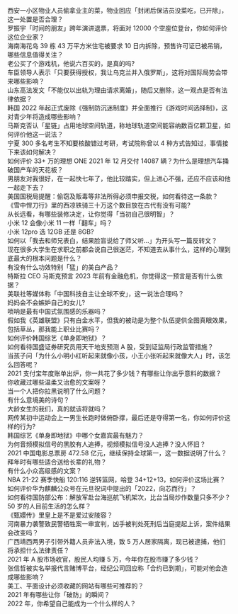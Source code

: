 西安一小区物业人员偷拿业主的菜，物业回应「封闭后保洁员没菜吃，已开除」，这一处置是否合理？  
罗振宇「时间的朋友」跨年演讲退票，将面对 12000 个空座位登台，你如何评价这位企业家？  
海南海花岛 39 栋 43 万平方米住宅被要求 10 日内拆除，预售许可证已被吊销，哪些信息值得关注？  
老公买了个游戏机，他说六百买的，是真的吗?  
车臣领导人表示「只要获得授权，我让乌克兰并入俄罗斯」，这将对国际局势会带来哪些影响？  
山东高法发文「不能仅以出轨为理由请求离婚」，随后又删除，这一观点是否有法律依据？  
韩国 2022 年起正式废除《强制防沉迷制度》并全面推行《游戏时间选择制》，这对青少年将造成哪些影响？  
马斯克否认「星链」占用地球空间轨道，称地球轨道空间能容纳数百亿颗卫星，如何评价他这一说法？  
宁夏 300 多名考生不知要核酸错过考研，考试院称曾以 4 种方式告知过，事情接下来该如何解决？  
如何评价 33+ 万的理想 ONE 2021 年 12 月交付 14087 辆？为什么是理想汽车捅破国产车的天花板？  
男朋友对我很好，在一起快七年了，他比较踏实，但上进心不强，还应不应该和他一起走下去？  
美国国税局提醒：偷窃及贩毒等非法所得必须申报交税，如何看待这一条款？  
《雪中悍刀行》里的西凉铁骑三十万这个数目放在古代有没有可能?  
从长远看，有哪些装修决定，让你觉得「当初自己很明智」？  
小米 12 会像小米 11 一样「翻车」吗？  
小米 12pro 选 12GB 还是 8GB?  
如何以「我去和师兄表白，结果脸盲说给了师父听…」为开头写一篇反转文？  
现在很多大学生在求职之前都会说自己很迷茫，不知道去从事什么，这样的心理到底最大的根本问题是什么？  
有没有什么功效特别「猛」的美白产品？  
特斯拉 CEO 马斯克预言 2023 年前有金融危机，你觉得这一预言是否有什么依据？  
美联社等媒体称「中国科技自主让全球不安」，这一说法合理吗？  
妈妈会不会嫉妒自己的女儿?  
唢呐是最有中国式氛围感的乐器吗？  
假如我《英雄联盟》只有白金水平，但我的被动是为整个队伍提供全图真眼效果，包括草丛，那我能上职业比赛吗？  
如何评价韩国综艺《单身即地狱》？  
如何看待国盛证券研究员用天干地支预测 A 股，受到证监局行政监管措施？  
当孩子问「为什么小明小红听起来就像小孩，小王小张听起来就像大人」时，该怎么回答呢？  
2021 支付宝年度账单出炉，你一共花了多少钱？有哪些让你出乎意料的数据？  
你收藏过哪些温柔又治愈的文案呀？  
当一个人把你拉黑说明了什么问题？  
有什么意境美的诗句？  
大龄女生的我们，真的就该将就吗？  
网传某初中运动会上一男生长跑时做俯卧撑，最后还是夺得第一名，你如何评价这样的行为?  
韩国综艺《单身即地狱》中哪个女嘉宾最有魅力？  
为何音频模拟信号的黑胶有人追捧，视频模拟信号没人追捧？没人怀旧？  
2021 中国电影总票房 472.58 亿元，继续保持全球第一，这一数据说明了什么？  
拜年时有哪些适合送给长辈的礼物？  
有什么小众高级感的文案？  
NBA 21-22 赛季快船 120:116 逆转篮网，哈登 34+12+13，如何评价这场比赛？  
如何评价华为麒麟公众号在元旦祝词中提出的「2022，向芯而行」？  
如何看待国防部公布：解放军赴台海巡航飞机架次，比台当局炒作数量只多不少？  
50 岁的人目前生活的怎么样？  
《甄嬛传》里皇上是不是爱过安陵容？  
河南暴力袭警致民警牺牲案一审宣判，凶手被判处死刑后当庭提起上诉，案件结果会改变吗？  
广西靖西两男子引带外籍人员非法入境，致 5 万人居家隔离，现已被逮捕，他们将承担什么法律责任？  
2021 年 A 股市场收官，股民人均赚 5 万，今年你在股市赚了多少钱？  
张信哲被实名举报代言赌博平台，经纪公司回应称「合约已到期」，可能对他会造成哪些影响？  
美工、平面设计必须收藏的网站有哪些可推荐的？  
2021 年有哪些让你「破防」的瞬间？  
2022 年，你希望自己能成为一个什么样的人？  
